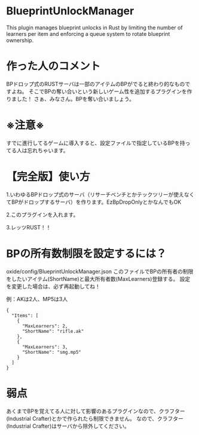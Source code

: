 # BlueprintUnlockManager
This plugin manages blueprint unlocks in Rust by limiting the number of learners per item and enforcing a queue system to rotate blueprint ownership.

# 作った人のコメント
BPドロップ式のRUSTサーバは一部のアイテムのBPがでると終わり的なものですよね。
そこでBPの奪い合いという新しいゲーム性を追加するプラグインを作りました！
さぁ、みなさん。BPを奪い合いましょう。


# ※注意※
すでに進行してるゲームに導入すると、設定ファイルで指定しているBPを持ってる人は忘れちゃいます。

# 【完全版】使い方


1.いわゆるBPドロップ式のサーバ（リサーチベンチとかテックツリーが使えなくてBPがドロップするサーバ）を作ります。EzBpDropOnlyとかなんでもOK

2.このプラグインを入れます。

3.レッツRUST！！

# BPの所有数制限を設定するには？
oxide/config/BlueprintUnlockManager.json
このファイルでBPの所有者の制限をしたいアイテム(ShortName)と最大所有者数(MaxLearners)登録する。
設定を変更した場合は、必ず再起動してね！

例：AKは2人、MP5は3人
```
{
  "Items": [
    {
      "MaxLearners": 2,
      "ShortName": "rifle.ak"
    },
    {
      "MaxLearners": 3,
      "ShortName": "smg.mp5"
    }
  ]
}
```


# 弱点
あくまでBPを覚えてる人に対して影響のあるプラグインなので、クラフター(Industrial Crafter)とかで作られたら制限できません。
なので、クラフター(Industrial Crafter)はサーバから除外してください。
